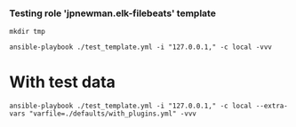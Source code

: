 ### Testing role 'jpnewman.elk-filebeats' template

~~~
mkdir tmp

ansible-playbook ./test_template.yml -i "127.0.0.1," -c local -vvv
~~~

# With test data

~~~
ansible-playbook ./test_template.yml -i "127.0.0.1," -c local --extra-vars "varfile=./defaults/with_plugins.yml" -vvv
~~~

